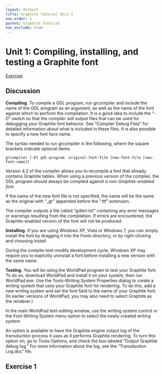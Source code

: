 ```yaml
---
layout: default
title: Graphite Tutorial Unit 1
nav_order: 1
parent: Graphite Tutorial
nav_exclude: true
---
```


# Unit 1: Compiling, installing, and testing a Graphite font

[Exercise](graide_tutorial1#exercise-1)

## Discussion

**Compiling.** To compile a GDL program, run grcompiler and include the name of the GDL program as an argument, as well as the name of the font against which to perform the compilation. It is a good idea to include the “-D” switch so that the compiler will output files that can be used for debugging your Graphite font behavior. See “Compiler Debug Files” for detailed information about what is included in these files. It is also possible to specify a new font face name.

The syntax needed to run grcompiler is the following, where the square brackets indicate optional items:

```
grcompiler [-D] gdl-program  original-font-file [new-font-file [new-font-name]]
```

Version 4.2 of the compiler allows you to recompile a font that already contains Graphite tables. When using a previous version of the compiler, the GDL program should always be compiled against _a non-Graphite-enabled font_.

If the name of the new font file is not specified, the name will be the same as the original with “_gr” appended before the “.ttf” extension.

The compiler outputs a file called “gdlerr.txt” containing any error messages or warnings resulting from the compilation. If errors are encountered, the Graphite-enabled version of the font will not be produced.

**Installing.** If you are using Windows XP, Vista or Windows 7, you can simply install the font by dragging it into the Fonts directory, or by right-clicking and choosing Install.

During the compile-test-modify development cycle, Windows XP may require you to explicitly uninstall a font before installing a new version with the same name.

**Testing.** You will be using the WorldPad program to test your Graphite font. To do so, download WorldPad and install it on your system, then run WorldPad.exe. Use the Tools-Writing System Properties dialog to create a writing system that uses your Graphite font for rendering. To do this, add a new writing system and set the font field to the name of your Graphite font. (In earlier versions of WorldPad, you may also need to select Graphite as the renderer.)

In the main WorldPad text-editing window, use the writing system control or the Font-Writing System menu option to select the newly created writing system.

An option is available to have the Graphite engine output log of the transduction process it uses as it performs Graphite rendering. To turn this option on, go to Tools-Options, and check the box labeled “Output Graphite debug log.” For more information about the log, see the “Transduction Log.doc” file.

## Exercise 1

